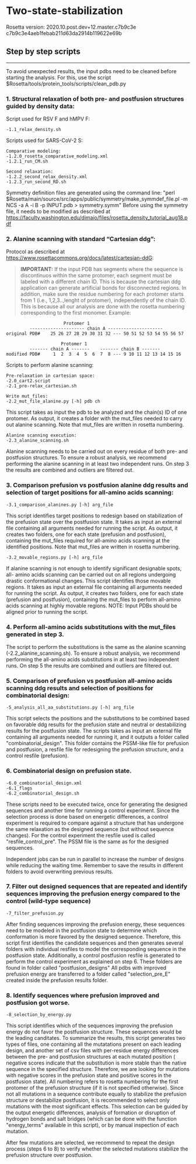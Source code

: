 # Two-state-stabilization
Rosetta version: 2020.10.post.dev+12.master.c7b9c3e c7b9c3e4aeb1febab211d63da2914b119622e69b


## Step by step scripts
--------------------- 
To avoid unexpected results, the input pdbs need to be cleaned before starting the analysis. For this, use the script $Rosetta/tools/protein_tools/scripts/clean_pdb.py

### 1. Structural relaxation of both pre- and postfusion structures guided by density data: 

Script used for RSV F and hMPV F:

	-1.1_relax_density.sh

Scripts used for SARS-CoV-2 S:

	Comparative modeling:
	-1.2.0_rosetta_comparative_modeling.xml
	-1.2.1_run_CM.sh

	Second relaxation:
	-1.2.2_second_relax_density.xml
	-1.2.3_run_second_RD.sh

Symmetry definition files are generated using the command line: "perl $Rosetta/main/source/src/apps/public/symmetry/make_symmdef_file.pl -m NCS -a A -i B -p INPUT.pdb > symmetry.symm"
Before using the symmetry file, it needs to be modified as described at https://faculty.washington.edu/dimaio/files/rosetta_density_tutorial_aug18.pdf

### 2. Alanine scanning with standard “Cartesian ddg”:

Protocol as described at https://www.rosettacommons.org/docs/latest/cartesian-ddG:

> **IMPORTANT:** If the input PDB has segments where the sequence is discontinuos within the same protomer, each segment must be labeled with a different chain ID. This is because the cartesian ddg application can generate artificial bonds for disconnected regions. 
In addition, make sure the residue numbering for each protomer starts from 1 (i.e., 1,2,3..,lenght of protomer), independently of the chain ID. This is because all our analysis are done with the rosetta numbering corresponding to the first monomer. 
Example:    

					      Protomer 1
			 --------------------- chain A ---------------------
	original PDB#    25 26 27 28 29 30 31 32 --- 50 51 52 53 54 55 56 57

					     Protomer 1
			 ------- chain A -------    ------- chain B -------
	modified PDB#     1  2  3  4  5  6  7  8 --- 9 10 11 12 13 14 15 16


Scripts to perform alanine scanning:

	Pre-relaxation in cartesian space:
	-2.0_cart2.script
	-2.1_pre-relax_cartesian.sh

	Write mut_files:
	-2.2_mut_file_alanine.py [-h] pdb ch 
This script takes as input the pdb to be analyzed and the chain(s) ID of one protomer. As output, it creates a folder with the mut_files needed to carry out alanine scanning. Note that mut_files are written in rosetta numbering. 

	Alanine scanning execution:
	-2.3_alanine_scanning.sh

Alanine scanning needs to be carried out on every residue of both pre- and postfusion structures. To ensure a robust analysis, we recommend performing the alanine scanning in at least two independent runs. On step 3 the results are combined and outliers are filtered out. 


### 3. Comparison prefusion vs postfusion alanine ddg results and selection of target positions for all-amino acids scanning: 

	-3.1_comparison_alanines.py [-h] arg_file 
This script identifies target positions to redesign based on stabilization of the prefusion state over the postfusion state. It takes as input an external file containing all arguments needed for running the script. As output, it creates two folders, one for each state (prefusion and postfusion), containing the mut_files required for all-amino acids scanning at the identified positions. Note that mut_files are written in rosetta numbering. 

	-3.2_movable_regions.py [-h] arg_file
If alanine scanning is not enough to identify significant designable spots, all- amino acids scanning can be carried out on all regions undergoing drastic conformational changes. This script identifies those movable regions. It takes as input an external file containing all arguments needed for running the script. As output, it creates two folders, one for each state (prefusion and postfusion), containing the mut_files to perform all-amino acids scanning at highly movable regions. NOTE: Input PDBs should be aligned prior to running the script.


### 4. Perform all-amino acids substitutions with the mut_files generated in step 3. 
The script to perform the substitutions is the same as the alanine scanning (-2.2_alanine_scanning.sh). To ensure a robust analysis, we recommend performing the all-amino acids substitutions in at least two independent runs. On step 5 the results are combined and outliers are filtered out. 


### 5. Comparison of prefusion vs postfusion all-amino acids scanning ddg results and selection of positions for combinatorial design:
	
	-5_analysis_all_aa_substitutions.py [-h] arg_file
This script selects the positions and the substitutions to be combined based on favorable ddg results for the prefusion state and neutral or destabilizing results for the postfusion state. The scripts takes as input an external file containing all arguments needed for running it, and it outputs a folder called "combinatorial_design". This folder contains the PSSM-like file for prefusion and postfusion, a resfile file for redesigning the prefusion structure, and a control resfile (prefusion).


### 6. Combinatorial design on prefusion state. 

	-6.0_combinatorial_design.xml
	-6.1_flags
	-6.2_combinatorial_design.sh
	
These scripts need to be executed twice, once for generating the designed sequences and another time for running a control experiment. Since the selection process is done based on energetic differences, a control experiment is required to compare against a structure that has undergone the same relaxation as the designed sequence (but without sequence changes). For the control experiment the resfile used is called "resfile_control_pre". The PSSM file is the same as for the designed sequences.

Independent jobs can be run in parallel to increase the number of designs while reducing the waiting time. Remember to save the results in different folders to avoid overwriting previous results.


### 7. Filter out designed sequences that are repeated and identify sequences improving the prefusion energy compared to the control (wild-type sequence)

	-7_filter_prefusion.py

After finding sequences improving the prefusion energy, these sequences need to be modeled in the postfusion state to determine which conformation is more favored by the designed sequence. Therefore, this script first identifies the candidate sequences and then generates several folders with individual resfiles to model the corresponding sequence in the postfusion state. Additionally, a control postfusion resfile is generated to perform the control experiment as explained on step 6. These folders are found in folder called "postfusion_designs"
All pdbs with improved prefusion energy are transferred to a folder called "selection_pre_E" created inside the prefusion results folder.

### 8. Identify sequences where prefusion improved and postfusion got worse. 

	-8_selection_by_energy.py

This script identifies which of the sequences improving the prefusion energy do not favor the postfusion structure. These sequences would be the leading canditates. To summarize the results, this script generates two types of files, one containing all the mutatations present on each leading design, and another set of csv files with per-residue energy differences between the pre- and postfusion structures at each mutated position ( negative scores indicate that the substitution is more stable than the native sequence in the specified structure. Therefore, we are looking for mutations with negative scores in the prefusion state and positive scores in the postfusion state). All numbering refers to rosetta numbering for the first protomer of the prefusion structure (if it is not specified otherwise).
Since not all mutations in a sequence contribute equally to stabilize the prefusion structure or destabilize postfusion, it is recommended to select only mutations with the most significant effects. This selection can be guided by the output energetic differences, analysis  of formation or disruption of hydrogen bonds and salt bridges (which can be done with the function "energy_terms" available in this script), or by manual inspection of each mutation.  

After few mutations are selected, we recommend to repeat the design process (steps 6 to 8) to verify whether the selected mutations stabilize the prefusion structure over postfusion.


